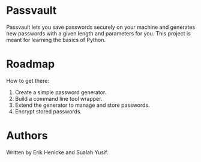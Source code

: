 # Passvault 
Passvault lets you save passwords securely on your machine and generates new passwords with a given length and parameters for you.
This project is meant for learning the basics of Python.

# Roadmap
How to get there:
1. Create a simple password generator.
2. Build a command line tool wrapper.
3. Extend the generator to manage and store passwords.
4. Encrypt stored passwords.

# Authors 
Written by Erik Henicke and Sualah Yusif.
